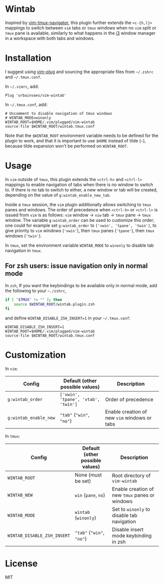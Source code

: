 # Wintab

Inspired by [vim-tmux-navigator](https://github.com/christoomey/vim-tmux-navigator),
this plugin further extends the `<c-{h,l}>` mappings to switch between `vim` tabs or `tmux` windows when no `vim` split or `tmux` pane is available,
similarly to what happens in the [i3](https://i3wm.org) window manager in a workspace with both tabs and windows.

# Installation

I suggest using [vim-plug](https://github.com/junegunn/vim-plug)
and sourcing the appropriate files from `~/.zshrc` and `~/.tmux.conf`.

In `~/.vimrc`, add:
```vim
Plug 'urbainvaes/vim-wintab'
```
In `~/.tmux.conf`, add:
```tmux
# Uncomment to disable navigation of tmux windows
# WINTAB_MODE=winonly
WINTAB_ROOT=$HOME/.vim/plugged/vim-wintab
source-file $WINTAB_ROOT/wintab.tmux.conf
```
Note that the `$WINTAB_ROOT` environment variable needs to be defined for the plugin to work,
and that it is important to use `$HOME` instead of tilde (`~`),
because tilde expansion won't be performed on `WINTAB_ROOT`.

# Usage

In `vim` outside of `tmux`,
this plugin extends the `<ctrl-h>` and `<ctrl-l>` mappings
to enable navigation of tabs when there is no window to switch to.
If there is no tab to switch to either,
a new window or tab will be created,
depending on the value of `g:wintab_enable_new_tab`.

Inside a `tmux` session,
the `vim` plugin additionally allows switching to `tmux` panes and windows.
The order of precedence when `<ctrl-h>` or `<ctrl-l>` is issued from `vim` is as follows:
`vim` window → `viw` tab → `tmux` pane → `tmux` window.
The variable `g:wintab_order` can be used to customize this order;
one could for example set `g:wintab_order` to `['vwin', 'tpane', 'twin']`,
to give priority to `vim` windows (`'vwin'`), then `tmux` panes (`'tpane'`), then `tmux` windows (`'twin'`).

In `tmux`,
set the environment variable `WINTAB_MODE` to `winonly` to disable tab navigation in `tmux`.

## For zsh users: issue navigation only in normal mode
In `zsh`,
If you want the keybindings to be available only in normal mode,
add the following to your `~./zshrc`,
```zsh
if [ "$TMUX" != "" ]; then
    source $WINTAB_ROOT/wintab.plugin.zsh
fi
```
and define `WINTAB_DISABLE_ZSH_INSERT=1` in your `~/.tmux.conf`:
```tmux
WINTAB_DISABLE_ZSH_INSERT=1
WINTAB_ROOT=$HOME/.vim/plugged/vim-wintab
source-file $WINTAB_ROOT/wintab.tmux.conf
```

# Customization

In `vim`:

| Config                | Default (other possible values)     | Description                                  |
| ------                | -------                             | -----------                                  |
| `g:wintab_order`      | `['vwin', 'tpane', 'vtab', 'twin']` | Order of precedence                          |
| `g:wintab_enable_new` | `"tab"` (`"win"`, `"no"`)           | Enable creation of new `vim` windows or tabs |

In `tmux`:

| Config                      | Default (other possible values) | Description                                    |
| ------                      | -------                         | -----------                                    |
| `WINTAB_ROOT`               | None (must be set)              | Root directory of `vim-wintab`                 |
| `WINTAB_NEW`                | `win` (`pane`, `no`)            | Enable creation of new `tmux` panes or windows |
| `WINTAB_MODE`               | `wintab` (`winonly`)            | Set to `winonly` to disable tab navigation     |
| `WINTAB_DISABLE_ZSH_INSERT` | `"tab"` (`"win"`, `"no"`)       | Disable insert mode keybinding in zsh          |

# License

MIT
